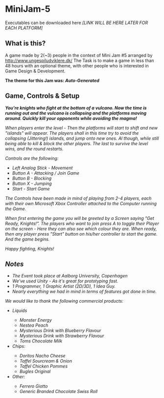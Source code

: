MiniJam-5
==========
Executables can be downloaded here <i>[LINK WILL BE HERE LATER FOR EACH PLATFORM]</i>

What is this?
---------
A game made by 2(~3) people in the context of Mini Jam #5 arranged by http://www.ungespiludviklere.dk/
The Task is to make a game in less than 48 hours with an optional theme, with other people who is interested in Game Design & Development.

<b>The theme for this Jam was: <i>Auto-Generated</i></b>

Game, Controls & Setup
---------
<b><i>You're knights who fight at the bottom of a vulcano. Now the time is running out and the vulcano is collapsing and the platforms moving around. Quickly kill your opponents while avoiding the magma!<i></b>

When players enter the level - Then the platforms will start to shift and new "islands" will appear.
The players shall in this time try to avoid the collapsing (Jittering!) islands, and jump onto new ones.
Al though, while still being able to kill & block the other players.
The last to survive the level wins, and the round restarts.

Controls are the following:
<ul>
  <li>Left Analog Stick - Movement</li>
  <li>Button A - Attacking / Join Game</li>
  <li>Button B - Blocking</li>
  <li>Button X - Jumping</li>
  <li>Start - Start Game</li>
</ul>
The Controls have been made in mind of playing from 2-4 players, each with their own Microsoft Xbox Controller attached to the Computer running the Game.

When first entering the game you will be greeted by a Screen saying "Get Ready, Knights!".
The players who want to join press A to toggle their Player on the screen - Here they can also see which colour they are.
When ready, then any player press "Start" button on his/her controller to start the game. And the game begins.

Happy fighting, Knights!

Notes
---------
<ul>
  <li>The Event took place at Aalborg University, Copenhagen</li>
  <li>We've used Unity - As it's great for prototyping fast.</li>
  <li>1 Programmer, 1 Graphic Artist (2D/3D), 1 Idea Guy.</li>
  <li>Nearly everything we had in mind in terms of features got done in time.</li>
</ul>

We would like to thank the following commercial products:
<ul>
  <li>Liquids</li>
  <ul>
    <li>Monster Energy</li>
    <li>Nestea Peach</li>
    <li>Mysterious Drink with Blueberry Flavour</li>
    <li>Mysterious Drink with Strawberry Flavour</li>
    <li>Toms Chocolate Milk</li>
  </ul>
  <li>Chips:</li>
  <ul>
    <li>Doritos Nacho Cheese</li>
    <li>Taffel Sourcream & Onion</li>
    <li>Taffel Chicken Pommes</li>
    <li>Bugles Original</li>
  </ul>
  <li>Other:</li>
  <ul>
    <li>Ferrero Giotto</li>
    <li>Generic Branded Chocolate Swiss Roll</li>
  </ul>
</ul>




